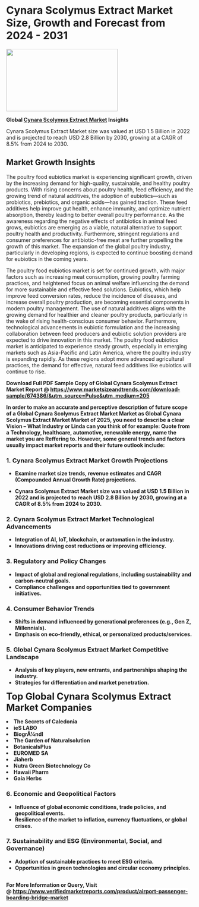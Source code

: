 <H1>Cynara Scolymus Extract Market Size, Growth and Forecast from 2024 - 2031</H1><img class="aligncenter size-medium wp-image-584254" src="https://thirdeyenews.in/wp-content/uploads/2024/09/Global-Market-Research-300x168.jpeg" alt="" width="300" height="168" /><p><strong>Global&nbsp;<a href="https://www.marketsizeandtrends.com/download-sample/674386/&amp;utm_source=Pulse&amp;utm_medium=205">Cynara Scolymus Extract Market</a> Insights</strong></p><p>Cynara Scolymus Extract Market size was valued at USD 1.5 Billion in 2022 and is projected to reach USD 2.8 Billion by 2030, growing at a CAGR of 8.5% from 2024 to 2030.</p><p><h2>Market Growth Insights</h2> <p>The poultry food eubiotics market is experiencing significant growth, driven by the increasing demand for high-quality, sustainable, and healthy poultry products. With rising concerns about poultry health, feed efficiency, and the growing trend of natural additives, the adoption of eubiotics—such as probiotics, prebiotics, and organic acids—has gained traction. These feed additives help improve gut health, enhance immunity, and optimize nutrient absorption, thereby leading to better overall poultry performance. As the awareness regarding the negative effects of antibiotics in animal feed grows, eubiotics are emerging as a viable, natural alternative to support poultry health and productivity. Furthermore, stringent regulations and consumer preferences for antibiotic-free meat are further propelling the growth of this market. The expansion of the global poultry industry, particularly in developing regions, is expected to continue boosting demand for eubiotics in the coming years.</p> <p><strong></strong></p> <p>The poultry food eubiotics market is set for continued growth, with major factors such as increasing meat consumption, growing poultry farming practices, and heightened focus on animal welfare influencing the demand for more sustainable and effective feed solutions. Eubiotics, which help improve feed conversion rates, reduce the incidence of diseases, and increase overall poultry production, are becoming essential components in modern poultry management. The use of natural additives aligns with the growing demand for healthier and cleaner poultry products, particularly in the wake of rising health-conscious consumer behavior. Furthermore, technological advancements in eubiotic formulation and the increasing collaboration between feed producers and eubiotic solution providers are expected to drive innovation in this market. The poultry food eubiotics market is anticipated to experience steady growth, especially in emerging markets such as Asia-Pacific and Latin America, where the poultry industry is expanding rapidly. As these regions adopt more advanced agricultural practices, the demand for effective, natural feed additives like eubiotics will continue to rise.</p> <p><strong></p><p><span class=""><strong>Download Full PDF Sample Copy of Global Cynara Scolymus Extract Market Report</strong> @ <a href="https://www.marketsizeandtrends.com/download-sample/674386/&amp;utm_source=Pulse&amp;utm_medium=205" target="_blank">https://www.marketsizeandtrends.com/download-sample/674386/&amp;utm_source=Pulse&amp;utm_medium=205</a></span></p><p>In order to make an accurate and perceptive description of future scope of a Global&nbsp;Cynara Scolymus Extract Market Market as Global&nbsp;Cynara Scolymus Extract Market Market of 2025, you need to describe a clear Vision &ndash; What Industry or Linda can you think of for example: Quote from a Technology, healthcare, automotive, renewable energy, name the market you are Reffering to. However, some general trends and factors usually impact market reports and their future outlook include:</p><h3>1.&nbsp;<strong>Cynara Scolymus Extract Market Growth Projections</strong></h3><ul><li>Examine market size trends, revenue estimates and CAGR (Compounded Annual Growth Rate) projections.</li><li><p>Cynara Scolymus Extract Market size was valued at USD 1.5 Billion in 2022 and is projected to reach USD 2.8 Billion by 2030, growing at a CAGR of 8.5% from 2024 to 2030.</p></li></ul><h3>2.&nbsp;<strong>Cynara Scolymus Extract Market Technological Advancements</strong></h3><ul><li>Integration of AI, IoT, blockchain, or automation in the industry.</li><li>Innovations driving cost reductions or improving efficiency.</li></ul><h3>3.&nbsp;<strong>Regulatory and Policy Changes</strong></h3><ul><li>Impact of global and regional regulations, including sustainability and carbon-neutral goals.</li><li>Compliance challenges and opportunities tied to government initiatives.</li></ul><h3>4.&nbsp;<strong>Consumer Behavior Trends</strong></h3><ul><li>Shifts in demand influenced by generational preferences (e.g., Gen Z, Millennials).</li><li>Emphasis on eco-friendly, ethical, or personalized products/services.</li></ul><h3>5.&nbsp;<strong>Global Cynara Scolymus Extract Market Competitive Landscape</strong></h3><ul><li>Analysis of key players, new entrants, and partnerships shaping the industry.</li><li>Strategies for differentiation and market penetration.</li></ul><p data-pm-slice="1 1 []"><span style="color: inherit; font-family: inherit; font-size: 25px;">Top Global Cynara Scolymus Extract Market Companies</span></p><div class="" data-test-id=""><p><li>The Secrets of Caledonia</li><li> ieS LABO</li><li> BiogrÃ¼ndl</li><li> The Garden of Naturalsolution</li><li> BotanicalsPlus</li><li> EUROMED SA</li><li> Jiaherb</li><li> Nutra Green Biotechnology Co</li><li> Hawaii Pharm</li><li> Gaia Herbs</li></p></div><h3>6.&nbsp;<strong>Economic and Geopolitical Factors</strong></h3><ul><li>Influence of global economic conditions, trade policies, and geopolitical events.</li><li>Resilience of the market to inflation, currency fluctuations, or global crises.</li></ul><h3>7.&nbsp;<strong>Sustainability and ESG (Environmental, Social, and Governance)</strong></h3><ul><li>Adoption of sustainable practices to meet ESG criteria.</li><li>Opportunities in green technologies and circular economy principles.</li></ul><h2><strong style="font-size: 14px;">For More Information or Query, Visit @&nbsp;</strong><a style="background-color: #ffffff; font-size: 14px;" href="https://www.marketsizeandtrends.com/report/cynara-scolymus-extract-market/" target="_blank">https://www.verifiedmarketreports.com/product/airport-passenger-boarding-bridge-market</a></h2>
